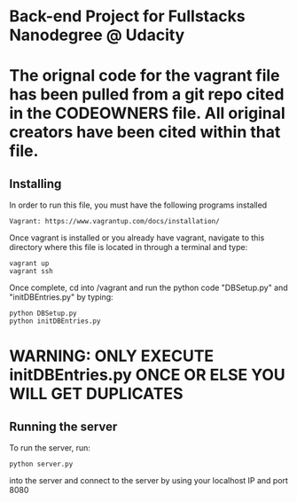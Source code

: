 # Back-end Project for Fullstacks Nanodegree @ Udacity

The orignal code for the vagrant file has been pulled from a git repo
cited in the CODEOWNERS file. All original creators have been cited
within that file.
=============

## Installing
In order to run this file, you must have the following programs installed

```
Vagrant: https://www.vagrantup.com/docs/installation/
```

Once vagrant is installed or you already have vagrant, navigate to this directory
where this file is located in through a terminal and type:

```
vagrant up
vagrant ssh
```

Once complete, cd into /vagrant and run the python code "DBSetup.py" and 
"initDBEntries.py" by typing:

```
python DBSetup.py
python initDBEntries.py
```

WARNING: ONLY EXECUTE initDBEntries.py ONCE OR ELSE YOU WILL GET DUPLICATES
=============

## Running the server
To run the server, run:

```
python server.py
```

into the server and connect to the server by using your localhost IP and
port 8080